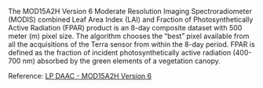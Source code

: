The MOD15A2H Version 6 Moderate Resolution Imaging Spectroradiometer (MODIS) combined Leaf Area Index (LAI) and Fraction of Photosynthetically Active Radiation (FPAR) product is an 8-day composite dataset with 500 meter (m) pixel size. The algorithm chooses the “best” pixel available from all the acquisitions of the Terra sensor from within the 8-day period.
FPAR is defined as the fraction of incident photosynthetically active radiation (400-700 nm) absorbed by the green elements of a vegetation canopy.

Reference: [LP DAAC - MOD15A2H Version 6](https://doi.org/10.5067/MODIS/MOD15A2H.006)
